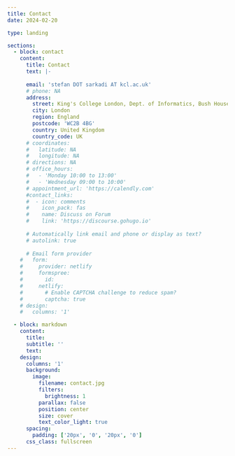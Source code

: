 ```yaml
---
title: Contact
date: 2024-02-20

type: landing

sections:
  - block: contact
    content:
      title: Contact
      text: |-
        
      email: 'stefan DOT sarkadi AT kcl.ac.uk'
      # phone: NA
      address:
        street: King's College London, Dept. of Informatics, Bush House
        city: London
        region: England
        postcode: 'WC2B 4BG'
        country: United Kingdom
        country_code: UK
      # coordinates:
      #   latitude: NA
      #   longitude: NA
      # directions: NA
      # office_hours:
      #   - 'Monday 10:00 to 13:00'
      #   - 'Wednesday 09:00 to 10:00'
      # appointment_url: 'https://calendly.com'
      #contact_links:
      #  - icon: comments
      #    icon_pack: fas
      #    name: Discuss on Forum
      #    link: 'https://discourse.gohugo.io'
    
      # Automatically link email and phone or display as text?
      # autolink: true
    
      # Email form provider
    #   form:
    #     provider: netlify
    #     formspree:
    #       id:
    #     netlify:
    #       # Enable CAPTCHA challenge to reduce spam?
    #       captcha: true
    # design:
    #   columns: '1'

  - block: markdown
    content:
      title:
      subtitle: ''
      text:
    design:
      columns: '1'
      background:
        image: 
          filename: contact.jpg
          filters:
            brightness: 1
          parallax: false
          position: center
          size: cover
          text_color_light: true
      spacing:
        padding: ['20px', '0', '20px', '0']
      css_class: fullscreen
---
```


